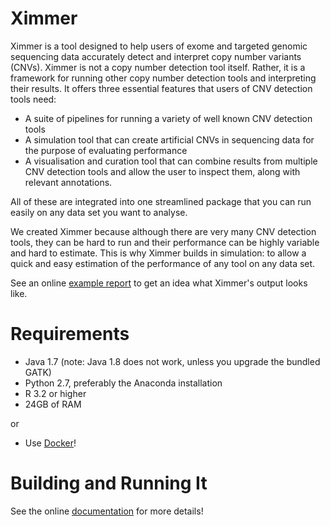 Ximmer
======


Ximmer is a tool designed to help users of exome and targeted genomic
sequencing data accurately detect and interpret copy number variants (CNVs).
Ximmer is not a copy number detection tool itself. Rather, it is a framework
for running other copy number detection tools and interpreting their results.
It offers three essential features that users of CNV detection tools need:

 * A suite of pipelines for running a variety of well known CNV detection tools
 * A simulation tool that can create artificial CNVs in sequencing data for 
   the purpose of evaluating performance
 * A visualisation and curation tool that can combine results from multiple 
   CNV detection tools and allow the user to inspect them, along with 
   relevant annotations.

All of these are integrated into one streamlined package that you can run
easily on any data set you want to analyse.

We created Ximmer because although there are very many CNV detection tools,
they can be hard to run and their performance can be highly variable and
hard to estimate. This is why Ximmer builds in simulation: to allow 
a quick and easy estimation of the performance of any tool on any data set.

See an online [example report](http://example.ximmer.org) to get an idea what 
Ximmer's output looks like.


Requirements
============

 * Java 1.7 (note: Java 1.8 does not work, unless you upgrade the bundled GATK)
 * Python 2.7, preferably the Anaconda installation
 * R 3.2 or higher
 * 24GB of RAM

or 

 * Use [Docker](https://ssadedin.github.io/ximmer/docker.html)!


Building and Running It
=======================

See the online [documentation](https://ssadedin.github.io/ximmer/) for more details!



